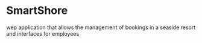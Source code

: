 # SmartShore
wep application that allows the management of bookings in a seaside resort and interfaces for employees
